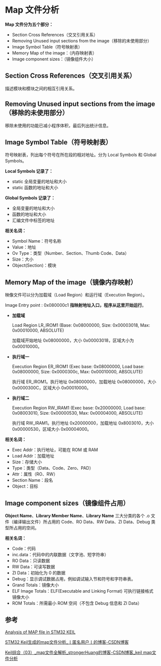 # Map 文件分析

**Map 文件分为五个部分：**

- Section Cross References（交叉引用关系）
- Removing Unused input sections from the image（移除的未使用部分）
- Image Symbol Table（符号映射表）
- Memory Map of the image：（内存映射表）
- Image component sizes：（镜像组件大小）

## Section Cross References（交叉引用关系）

描述模块和模块之间的相互引用关系。

## Removing Unused input sections from the image（移除的未使用部分）

移除未使用的功能已减小程序体积，最后列出统计信息。

## Image Symbol Table（符号映射表）

符号映射表，列出每个符号在所在段的相对地址。分为 Local Symbols 和 Global Symbols。

**Local Symbols 记录了：**

- static 全局变量的地址和大小
- static 函数的地址和大小

**Global Symbols 记录了：**

- 全局变量的地址和大小
- 函数的地址和大小
- 汇编文件中标签的地址

**相关名词：**

- Symbol Name：符号名称
- Value：地址
- Ov Type：类型（Number、Section、Thumb Code、Data）
- Size：大小
- Object(Section)：模块

## Memory Map of the image（镜像内存映射）

映像文件可以分为加载域（Load Region）和运行域（Execution Region）。

Image Entry point : 0x080000c1 **指映射地址入口，程序从这里开始运行**。

- **加载域**
    
    Load Region LR_IROM1 (Base: 0x08000000, Size: 0x00003018, Max: 0x00010000, ABSOLUTE)
    
    加载域开始地址 0x08000000，大小 0x00003018，区域大小为 0x00010000。
    
- **执行域一**
    
    Execution Region ER_IROM1 (Exec base: 0x08000000, Load base: 0x08000000, Size: 0x0000300c, Max: 0x00010000, ABSOLUTE)
    
    执行域 ER_IROM1。执行地址 0x08000000，加载地址 0x08000000，大小 0x0000300C，区域大小 0x00010000。
    
- **执行域二**
    
    Execution Region RW_IRAM1 (Exec base: 0x20000000, Load base: 0x08003010, Size: 0x00000530, Max: 0x00004000, ABSOLUTE)
    
    执行域 RW_IRAM1。执行地址 0x20000000，加载地址 0x8003010，大小 0x00000530，区域大小 0x00004000。
    

**相关名词：**

- Exec Addr：执行地址，可能在 ROM 或 RAM
- Load Addr：加载地址
- Size：存储大小
- Type：类型（Data、Code、Zero、PAD）
- Attr：属性（RO、RW）
- Section Name：段名
- Object：目标

## Image component sizes（镜像组件占用）

**Object Name**、**Library Member Name**、**Library Name** 三大分类的各个 .o 文件（编译输出文件）所占用的 Code、RO Data、RW Data、ZI Data、Debug 类型所占用的空间。

**相关名词：**

- Code：代码
- inc.data：代码中的内联数据（文字池、短字符串）
- RO Data：只读数据
- RW Data：可读写数据
- ZI Data：初始化为 0 的数据
- Debug：显示调试数据占用，例如调试输入节和符号和字符串表。
- Grand Totals：镜像大小
- ELF Image Totals：ELF(Executable and Linking Format) 可执行链接格式镜像大小
- ROM Totals：所需最小 ROM 空间（不包含 Debug 信息和 ZI Data）

## 参考

[Analysis of MAP file in STM32 KEIL](https://blog.karatos.in/a?ID=00600-5b9c135d-31d4-4dd9-8154-9af0c892763e)

[STM32 Keil生成的map文件分析_丨匿名用户丨的博客-CSDN博客](https://blog.csdn.net/p1279030826/article/details/105411355)

[Keil综合（03）_map文件全解析_strongerHuang的博客-CSDN博客_keil map文件分析](https://blog.csdn.net/ybhuangfugui/article/details/75948282)